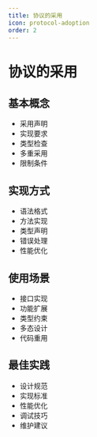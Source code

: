 ```yaml
---
title: 协议的采用
icon: protocol-adoption
order: 2
---
```


# 协议的采用

## 基本概念
- 采用声明
- 实现要求
- 类型检查
- 多重采用
- 限制条件

## 实现方式
- 语法格式
- 方法实现
- 类型声明
- 错误处理
- 性能优化

## 使用场景
- 接口实现
- 功能扩展
- 类型约束
- 多态设计
- 代码重用

## 最佳实践
- 设计规范
- 实现标准
- 性能优化
- 调试技巧
- 维护建议
